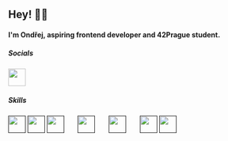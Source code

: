 ## Hey! 👋🏻

#### I'm Ondřej, aspiring frontend developer and 42Prague student.

##### Socials

[<img src="https://skillicons.dev/icons?i=linkedin" style="width:35px;height:35px;">](https://www.linkedin.com/in/ond%C5%99ej-vo%C5%A1mera-192127248/)

##### Skills

[<img src="https://skillicons.dev/icons?i=html" style="width:35px;height:35px;">]()
[<img src="https://skillicons.dev/icons?i=css" style="width:35px;height:35px;">]()
[<img src="https://skillicons.dev/icons?i=js" style="width:35px;height:35px;">]() &nbsp;&nbsp;&nbsp;&nbsp;&nbsp;
[<img src="https://skillicons.dev/icons?i=react" style="width:35px;height:35px;">]() &nbsp;&nbsp;&nbsp;&nbsp;&nbsp; 
[<img src="https://skillicons.dev/icons?i=sass" style="width:35px;height:35px;">]() &nbsp;&nbsp;&nbsp;&nbsp;&nbsp;
[<img src="https://skillicons.dev/icons?i=figma" style="width:35px;height:35px;">]()
[<img src="https://skillicons.dev/icons?i=ps" style="width:35px;height:35px;">]()

